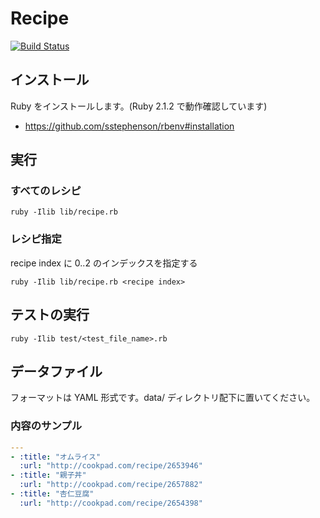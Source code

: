 # Recipe

[![Build Status](https://travis-ci.org/sunaot/sunaot-sezemi-2014-readable-code.svg)](https://travis-ci.org/sunaot/sunaot-sezemi-2014-readable-code)

## インストール

Ruby をインストールします。(Ruby 2.1.2 で動作確認しています)

- https://github.com/sstephenson/rbenv#installation

## 実行

### すべてのレシピ

    ruby -Ilib lib/recipe.rb

### レシピ指定

recipe index に 0..2 のインデックスを指定する

    ruby -Ilib lib/recipe.rb <recipe index>

## テストの実行

    ruby -Ilib test/<test_file_name>.rb

## データファイル

フォーマットは YAML 形式です。data/ ディレクトリ配下に置いてください。

### 内容のサンプル

```yaml
---
- :title: "オムライス"
  :url: "http://cookpad.com/recipe/2653946"
- :title: "親子丼"
  :url: "http://cookpad.com/recipe/2657882"
- :title: "杏仁豆腐"
  :url: "http://cookpad.com/recipe/2654398"
```
